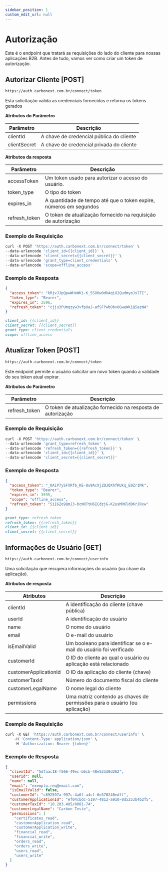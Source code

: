 ```yaml
---
sidebar_position: 1
custom_edit_url: null
---
```


# Autorização

Este é o endpoint que tratará as requisições do lado do cliente para nossas aplicações B2B. Antes de tudo, vamos ver como criar um token de autorização.

## Autorizar Cliente [POST]

```md title="BASE URL"
https://auth.carbonext.com.br/connect/token
```

Esta solicitação valida as credenciais fornecidas e retorna os tokens gerados

**Atributos do Parâmetro**

| Parâmetro    | Descrição                                |
| ------------ | ---------------------------------------- |
| clientId     | A chave de credencial pública do cliente |
| clientSecret | A chave de credencial privada do cliente |

**Atributos da resposta**

| Parâmetro     | Descrição                                                         |
| ------------- | ----------------------------------------------------------------- |
| accessToken   | Um token usado para autorizar o acesso do usuário.                |
| token_type    | O tipo do token                                                   |
| expires_in    | A quantidade de tempo até que o token expire, números em segundos |
| refresh_token | O token de atualização fornecido na requisição de autorização     |

### Exemplo de Requisição

```javascript
curl -X POST 'https://auth.carbonext.com.br/connect/token' \
--data-urlencode 'client_id={{client_id}}' \
--data-urlencode 'client_secret={{client_secret}}' \
--data-urlencode 'grant_type=client_credentials' \
--data-urlencode 'scope=offline_access'
```

### Exemplo de Resposta

```json
{
  "access_token": "kRjvJJpQpwWHoWKi-K_5SO0w0dkAqiO2QudmyoJxlTI",
  "token_type": "Bearer",
  "expires_in": 3596,
  "refresh_token": "cjju3PUmqzyw3vfp8aJ-afSFPwbObvOGweWKiQ5ezNA"
}
```

```md title="BODY urlencoded"
client_id: {{client_id}}
client_secret: {{client_secret}}
grant_type: client_credentials
scope: offline_access
```

## Atualizar Token [POST]

```md title="BASE URL"
https://auth.carbonext.com.br/connect/token
```

Este endpoint permite o usuário solicitar um novo token quando a validade do seu token atual expirar.

**Atributos do Parâmetro**

| Parâmetro     | Descrição                                                   |
| ------------- | ----------------------------------------------------------- |
| refresh_token | O token de atualização fornecido na resposta de autorização |

### Exemplo de Requisição

```javascript
curl -X POST 'https://auth.carbonext.com.br/connect/token' \
--data-urlencode 'grant_type=refresh_token' \
--data-urlencode 'refresh_token={{refresh_token}}' \
--data-urlencode 'client_id={{client_id}}' \
--data-urlencode 'client_secret={{client_secret}}'
```

### Exemplo de Resposta

```json
{
  "access_token": "_OAiP7ySFVRf6_KE-8u9AcXjZQJQXhfRUkq_E0Zr1Mk",
  "token_type": "Bearer",
  "expires_in": 3595,
  "scope": "offline_access",
  "refresh_token": "5iI6Zo9QmJ3-bcmRTtH6ICdzjG-K2usMRKld0KrJRxw"
}
```

```md title="BODY urlencoded"
grant_type: refresh_token
refresh_token: {{refresh_token}}
client_id: {{client_id}}
client_secret: {{client_secret}}
```

## Informações de Usuário [GET]

```md title="BASE URL"
https://auth.carbonext.com.br/connect/userinfo
```

Uma solicitação que recupera informações do usuário (ou chave da aplicação).

**Atributos de resposta**

| Atributos             | Descrição                                                                 |
| --------------------- | ------------------------------------------------------------------------- |
| clientId              | A identificação do cliente (chave pública)                                |
| userId                | A identificação do usuário                                                |
| name                  | O nome do usuário                                                         |
| email                 | O e-mail do usuário                                                       |
| isEmailValid          | Um booleano para identificar se o e-mail do usuário foi verificado        |
| customerId            | O ID do cliente ao qual o usuário ou aplicação está relacionado           |
| customerApplicationId | O ID da aplicação do cliente (chave)                                      |
| customerTaxId         | Número do documento fiscal do cliente                                     |
| customerLegalName     | O nome legal do cliente                                                   |
| permissions           | Uma matriz contendo as chaves de permissões para o usuário (ou aplicação) |

### Exemplo de Requisição

```javascript
curl -X GET 'https://auth.carbonext.com.br/connect/userinfo' \
    -H 'Content-Type: application/json' \
    -H 'Authorization: Bearer {token}'
```

### Exemplo de Resposta

```json
{
  "clientId": "5d7aac18-f566-49ec-b6cb-48e533d0d262",
  "userId": null,
  "name": null,
  "email": "exemplo.req@email.com",
  "isEmailValid": false,
  "customerId": "c892597a-997c-4a6f-a4cf-6e370240edff",
  "customerApplicationId": "ef04cbdc-5197-4812-a910-0d5253b4b2f5",
  "customerTaxId": "10.203.485/0001-74",
  "customerLegalName": "Carbon Teste",
  "permissions": [
    "certificates_read",
    "customerApplication_read",
    "customerApplication_write",
    "financial_read",
    "financial_write",
    "orders_read",
    "orders_write",
    "users_read",
    "users_write"
  ]
}
```
